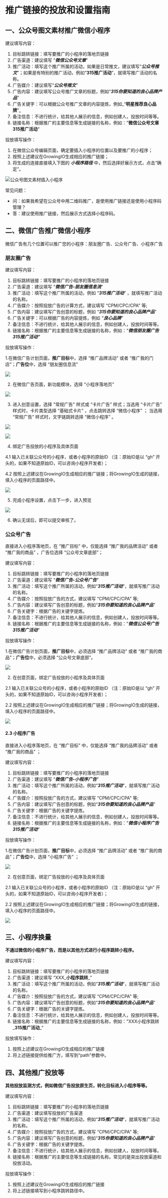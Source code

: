 # 推广链接的投放和设置指南

## 一、公众号图文素材推广微信小程序

建议填写内容：

1. 目标跳转链接：填写要推广的小程序的落地页链接
2. 广告渠道：建议填写 “_**微信公众号文章**_”
3. 推广活动：填写这个推广所属的活动，如果是日常推文，建议填写“_**公众号推文**_”；如果是有特别的推广活动，例如“**315推广活动**”，就填写推广活动的名称。
4. 广告媒介：建议填写“_**公众号推文**_”
5. 广告内容：建议填写公众号推广文章的标题，例如“_**315你要知道的良心品牌产品**_”
6. 广告关键字：可以根据公众号推广文章的内容提炼，例如_“**明星推荐良心品牌**”_
7. 备注信息：不进行统计，给其他人展示的信息，例如创建人，投放时间等等。
8. 链接名称：根据推广的主要信息等生成链接的名称，例如：”**微信公众号文章315推广活动**“

投放填写操作：

1. 在微信公众号编辑页面，确定要插入小程序的位置以及要推广的小程序；
2. 按照上述建议在GrowingIO生成相应的推广链接；
3. 将生成的连接直接填入下图的 _**小程序路径**_ 中，然后选择好展示方式，点击“确定”。

![&#x516C;&#x4F17;&#x53F7;&#x56FE;&#x6587;&#x7D20;&#x6750;&#x63D2;&#x5165;&#x5C0F;&#x7A0B;&#x5E8F;](https://docs.growingio.com/.gitbook/assets/-LGNxeGABUADKiTWTaEM-LdcF09-tOUrW9aRBvQg-LdcHfxdUts0qFBv1yf8image.png)

常见问题：

* 问：如果我希望在公众号中用二维码推广，是使用推广链接还是使用小程序码管理？
* 答：建议使用推广链接，然后展示方式选择小程序码。

## 二、微信广告推广微信小程序

微信广告有几个位置可以推广您的小程序：朋友圈广告、公众号广告、小程序广告

### **朋友圈广告**

建议填写内容：

1. 目标跳转链接：填写要推广的小程序的落地页链接
2. 广告渠道：建议填写 “_**微信广告-朋友圈信息流**_”
3. 推广活动：填写这个推广所属的活动，例如 “_**315推广活动**_” ，就填写推广活动的名称。
4. 广告媒介：按照投放广告的计算方式，建议填写 “CPM/CPC/CPA" 等;
5. 广告内容：建议填写广告创意的标题，例如 “_**315你要知道的良心品牌产品**_”
6. 广告关键字：可以根据广告的内容提炼，例如 _“**良心品牌**”_
7. 备注信息：不进行统计，给其他人展示的信息，例如创建人，投放时间等等。
8. 链接名称：根据推广的主要信息等生成链接的名称，例如：“_**微信朋友圈广告315推广活动”**_

投放填写操作：

1.在微信广告计划页面，**推广目标**中，选择 “推广品牌活动” 或者 “推广我的门店”；**广告位**中，选择 “朋友圈信息流”

![](https://docs.growingio.com/.gitbook/assets/-LGNxeGABUADKiTWTaEM-LdcHnyydbwd8ffjF6xO-LdcHsS-7oBMfs2OLNZRimage.png)

2. 在微信广告页面，新功能模块，选择 “小程序落地页”

![](https://docs.growingio.com/.gitbook/assets/-LGNxeGABUADKiTWTaEM-LdcHnyydbwd8ffjF6xO-LdcHu_9dCkuWf228_hXimage.png)

3. 进入创意设置，选择 "常规广告" 样式或 “卡片广告” 样式；当选用 “卡片广告” 样式时，卡片类型选择 “基础式卡片” ，点击跳转选择 “微信小程序” ； 当选用 “常规广告” 样式时，文字链跳转选择 “微信小程序” 。

![](https://docs.growingio.com/.gitbook/assets/-LGNxeGABUADKiTWTaEM-LdcHnyydbwd8ffjF6xO-LdcHyxsUhxU0cxv8q-Rimage.png)

![](https://docs.growingio.com/.gitbook/assets/-LGNxeGABUADKiTWTaEM-LdcHnyydbwd8ffjF6xO-LdcI1ArXlAtcYMyml1Vimage.png)

4. 绑定广告投放的小程序及具体页面

4.1 输入已关联公众号的小程序，或者小程序的原始ID （注：原始ID是以 “gh” 开头的，如果不知道原始ID，可以咨询小程序开发者）；

4.2 按照上述建议在GrowingIO生成相应的推广链接；将GrowingIO生成的链接，填入小程序的页面路径中。

![](https://docs.growingio.com/.gitbook/assets/-LGNxeGABUADKiTWTaEM-LdcHnyydbwd8ffjF6xO-LdcI4SzF8PBelO6-lQJimage.png)

5. 完成小程序设置，点击下一步，进入预览

![](https://docs.growingio.com/.gitbook/assets/-LGNxeGABUADKiTWTaEM-LdcHnyydbwd8ffjF6xO-LdcIHQrb0a285mRtce6image.png)

6. 确认无误后，即可以提交审核了。

### **公众号广告**

直接进入小程序落地页，在 “推广目标” 中，仅能选择 “推广我的品牌活动” 或者 “推广我的商品” ，广告位选择 “公众号文章底部”；

建议填写内容：

1. 目标跳转链接：填写要推广的小程序的落地页链接
2. 广告渠道：建议填写 “_**微信广告-公众号广告**_”
3. 推广活动：填写这个推广所属的活动，例如“_**315推广活动**_”，就填写推广活动的名称。
4. 广告媒介：按照投放广告的方式，建议填写 “CPM/CPC/CPA" 等;
5. 广告内容：建议填写广告创意的标题，例如“_**315你要知道的良心品牌产品**_”
6. 广告关键字：根据广告的关键字提炼。
7. 备注信息：不进行统计，给其他人展示的信息，例如创建人，投放时间等等。
8. 链接名称：根据推广的主要信息等生成链接的名称，例如：”_**微信公众号广告315推广活动**_“

投放填写操作：

1.在微信广告计划页面，**推广目标**中，必须选择 “推广品牌活动” 或者 “推广我的商品”；**广告位**中，必须选择 “公众号文章底部”。

![](https://docs.growingio.com/.gitbook/assets/-LGNxeGABUADKiTWTaEM-LdcIswKtEOW6Kxz5PZ1-LdcIywj35DeHtmQNIKuimage.png)

2. 在创意页面，绑定广告投放的小程序及具体页面

2.1 输入已关联公众号的小程序，或者小程序的原始ID （注：原始ID是以 “gh” 开头的，如果不知道原始ID，可以咨询小程序开发者）；

2.2 按照上述建议在GrowingIO生成相应的推广链接；将GrowingIO生成的链接，填入小程序的页面路径中。

![](https://docs.growingio.com/.gitbook/assets/-LGNxeGABUADKiTWTaEM-LdcIswKtEOW6Kxz5PZ1-LdcJ1QiNiqvuirhM1ATimage.png)

#### 2.3 小程序广告 <a id="wechat-ads-other-miniprograms"></a>

直接进入小程序落地页，在 “推广目标” 中，仅能选择 “推广我的品牌活动” 或者 “推广我的商品” ；

建议填写内容：

1. 目标跳转链接：填写要推广的小程序的落地页链接
2. 广告渠道：建议填写 “_**微信广告-小程序广告**_”
3. 推广活动：填写这个推广所属的活动，例如“_**315推广活动**_”，就填写推广活动的名称。
4. 广告媒介：按照投放广告的方式，建议填写 “CPM/CPC/CPA" 等;
5. 广告内容：建议填写广告创意的标题，例如“_**315你要知道的良心品牌产品**_”
6. 广告关键字：根据广告的关键字提炼。
7. 备注信息：不进行统计，给其他人展示的信息，例如创建人，投放时间等等。
8. 链接名称：根据推广的主要信息等生成链接的名称，例如：”_**微信小程序广告315推广活动**_“

投放填写操作：

1.在微信广告计划页面，**推广目标**中，必须选择 “推广品牌活动” 或者 “推广我的商品”；**广告位**中，选择 “小程序广告” ；

![](https://docs.growingio.com/.gitbook/assets/-LGNxeGABUADKiTWTaEM-LdcIswKtEOW6Kxz5PZ1-LdcJ5Vk6BVraDTXZDCJimage.png)

2. 在创意页面，绑定广告投放的小程序及具体页面

2.1 输入已关联公众号的小程序，或者小程序的原始ID （注：原始ID是以 “gh” 开头的，如果不知道原始ID，可以咨询小程序开发者）；

2.2 按照上述建议在GrowingIO生成相应的推广链接；将GrowingIO生成的链接，填入小程序的页面路径中。

![](https://docs.growingio.com/.gitbook/assets/-LGNxeGABUADKiTWTaEM-LdcIswKtEOW6Kxz5PZ1-LdcJ8Hsei_RYw9LlsItimage.png)

## 三、小程序换量

**不通过微信的小程序广告，而是以其他方式进行小程序跳转小程序。**

建议填写内容：

1. 目标跳转链接：填写要推广的小程序的落地页链接
2. 广告渠道：建议填写 “XXX_**小程序跳转**_”
3. 推广活动：填写这个推广所属的活动，例如“_**315推广活动**_”，就填写推广活动的名称。
4. 广告媒介：按照投放广告的方式，建议填写 “CPM/CPC/CPA" 等;
5. 广告内容：建议填写广告创意的标题，例如“_**315你要知道的良心品牌产品**_”
6. 广告关键字：根据广告的关键字提炼。
7. 备注信息：不进行统计，给其他人展示的信息，例如创建人，投放时间等等。
8. 链接名称：根据推广的主要信息等生成链接的名称，例如：”XXX小程序跳转_**315推广活动**_“

投放填写操作：

1. 按照上述建议在GrowingIO生成相应的推广链接
2. 将上述链接提供给推广方，填写到“path”参数中。

## 四、其他推广投放等

**其他投放监测方式，例如微信广告投放原生页，转化目标进入小程序等等。**

建议填写内容：

1. 目标跳转链接：填写要推广的小程序的落地页链接
2. 广告渠道：建议填写投放的广告渠道
3. 推广活动：填写这个推广所属的活动，例如“_**315推广活动**_”，就填写推广活动的名称。
4. 广告媒介：按照投放广告的方式，建议填写 “CPM/CPC/CPA" 等;
5. 广告内容：建议填写广告创意的标题，例如“_**315你要知道的良心品牌产品**_”
6. 广告关键字：根据广告的关键字提炼。
7. 备注信息：不进行统计，给其他人展示的信息，例如创建人，投放时间等等。
8. 链接名称：根据推广的主要信息等生成链接的名称。常见的是突出投放渠道和投放活动。

投放填写操作：

1. 按照上述建议在GrowingIO生成相应的推广链接
2. 将上述链接填写到小程序跳转路径中。

